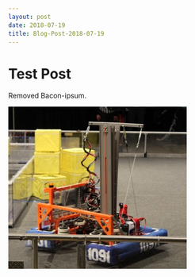 ```yaml
---
layout: post
date: 2018-07-19
title: Blog-Post-2018-07-19
---
```

# Test Post

Removed Bacon-ipsum.

![Robot during 2017 robo-lympics](https://github.com/Team1091/websiteGen/blob/master/src/main/resources/images/Copy%20of%20IMG_0975.JPG?raw=true)
